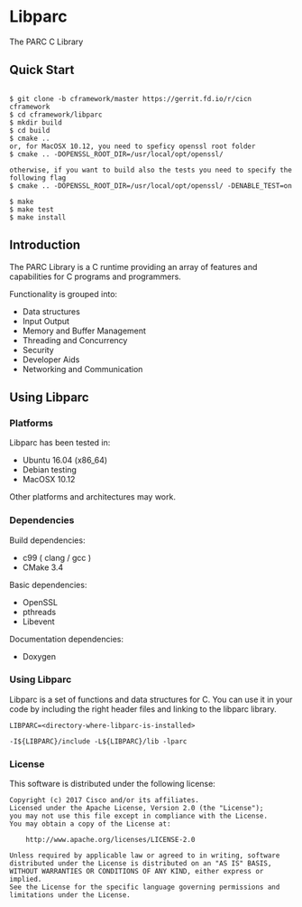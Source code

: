 Libparc
=======
The PARC C Library


## Quick Start ##
```

$ git clone -b cframework/master https://gerrit.fd.io/r/cicn cframework
$ cd cframework/libparc
$ mkdir build
$ cd build
$ cmake ..
or, for MacOSX 10.12, you need to speficy openssl root folder 
$ cmake .. -DOPENSSL_ROOT_DIR=/usr/local/opt/openssl/

otherwise, if you want to build also the tests you need to specify the following flag
$ cmake .. -DOPENSSL_ROOT_DIR=/usr/local/opt/openssl/ -DENABLE_TEST=on

$ make
$ make test
$ make install
```

## Introduction ##

The PARC Library is a C runtime providing an array of features and capabilities for C programs and programmers.

Functionality is grouped into:

* Data structures
* Input Output
* Memory and Buffer Management
* Threading and Concurrency
* Security
* Developer Aids
* Networking and Communication

## Using Libparc ##

### Platforms ###

Libparc has been tested in:

- Ubuntu 16.04 (x86_64)
- Debian testing
- MacOSX 10.12

Other platforms and architectures may work.

### Dependencies ###

Build dependencies:

- c99 ( clang / gcc )
- CMake 3.4

Basic dependencies:

- OpenSSL
- pthreads
- Libevent

Documentation dependencies:

- Doxygen


### Using Libparc ###

Libparc is a set of functions and data structures for C. You can use it in your code by including the right header
files and linking to the libparc library.

```
LIBPARC=<directory-where-libparc-is-installed>

-I${LIBPARC}/include -L${LIBPARC}/lib -lparc
```


### License ###
This software is distributed under the following license:

```
Copyright (c) 2017 Cisco and/or its affiliates.
Licensed under the Apache License, Version 2.0 (the "License");
you may not use this file except in compliance with the License.
You may obtain a copy of the License at:

    http://www.apache.org/licenses/LICENSE-2.0

Unless required by applicable law or agreed to in writing, software
distributed under the License is distributed on an "AS IS" BASIS,
WITHOUT WARRANTIES OR CONDITIONS OF ANY KIND, either express or implied.
See the License for the specific language governing permissions and
limitations under the License.
```
